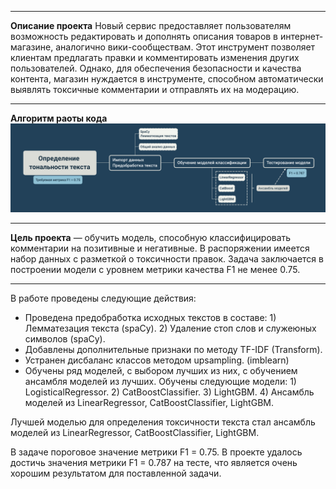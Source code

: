 ***
**Описание проекта**
Новый сервис предоставляет пользователям возможность редактировать и дополнять описания товаров в интернет-магазине, аналогично вики-сообществам. Этот инструмент позволяет клиентам предлагать правки и комментировать изменения других пользователей. Однако, для обеспечения безопасности и качества контента, магазин нуждается в инструменте, способном автоматически выявлять токсичные комментарии и отправлять их на модерацию.

***
**Алгоритм раоты кода**
!['Схема пайплайна'](https://raw.githubusercontent.com/htoniy/DS_NLP/main/01_Negative_comments_identifying/Project%20Algorithm.png)

***
**Цель проекта** — обучить модель, способную классифицировать комментарии на позитивные и негативные. В распоряжении имеется набор данных с разметкой о токсичности правок. Задача заключается в построении модели с уровнем метрики качества F1 не менее 0.75.

***
В работе проведены следующие действия:
- Проведена предобработка исходных текстов в составе:
        1) Лемматезация текста (spaCy).
        2) Удаление стоп слов и служеюных символов (spaCy).
- Добавлены дополнительные признаки по методу TF-IDF (Transform).
- Устранен дисбаланс классов методом upsampling. (imblearn)
- Обучены ряд моделей, с выбором лучших из них, с обучением ансамбля моделей из лучших. Обучены следующие модели:
        1) LogisticalRegressor.
        2) CatBoostClassifier.
        3) LightGBM.
        4) Ансамбль моделей из LinearRegressor, CatBoostClassifier, LightGBM.
        
Лучшей моделью для определения токсичности текста стал ансамбль моделей из LinearRegressor, CatBoostClassifier, LightGBM.

В задаче пороговое значение метрики F1 = 0.75. В проекте удалось достичь значения метрики F1 = 0.787 на тесте, что является очень хорошим результатом для поставленной задачи.

